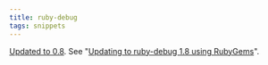```yaml
---
title: ruby-debug
tags: snippets
---
```


[Updated to 0.8](http://rubyforge.org/frs/shownotes.php?release_id=10392). See "[Updating to ruby-debug 1.8 using RubyGems](http://wincent.com/wiki/Updating%20to%20ruby-debug%201.8%20using%20RubyGems)".
